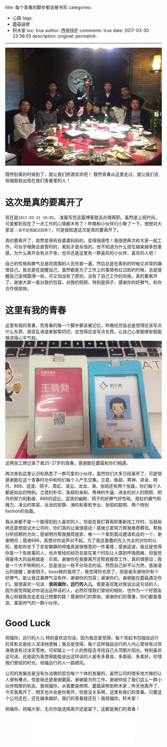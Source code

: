 title: 每个青春的脚步都该被书写
categories:
  - 心路
tags:
  - 蘑菇装修
  - 积木家
toc: true
author: 西虢技匠
comments: true
date: 2017-03-30 23:38:05
description:
original:
permalink:
---
![](/images/mogu/01.jpeg)

既然别离的时候到了，就让我们把酒言欢吧！
既然青春从这里走过，就让我们去祝福那些出现在我们青春里的人！

<!-- more -->

# 这次是真的要离开了
现在是`2017-03-31 10:05`， 准备写完这篇博客就去办理离职。虽然是上班时间，可是都到现在了一点工作的心情都木有了！昨晚和小伙伴们小聚了一下，很想对大家说：`说不定我就又回来了`，可是我知道这次是真的要离开了。

真的要离开了，突然变得有些婆婆妈妈的，变得很感性！我很想再次和大家一起工作，可似乎相聚总是暂时的，离别才是永恒的。也不知道为什么现在越来越多愁善感，为什么离开会有点不舍，也许还是这里有一群喜欢的小伙伴，喜欢的人吧！

自己的性格和脾气总是将周围的人先伤害一遍，然后总是在离别的时候又非常的痛恨自己。我总是在提醒自己，虽然都是为了工作上的事情有红过脸的时候，总是提醒自己变得圆滑一些，可又怕没有了原则，没有了自己工作的风格。真的要离开了，谢谢大家一直对我的包容，对我的照顾，特别是鸽子，感谢你的好脾气，和你合作很愉快。

# 这里有我的青春

这里有我的青春，而青春的每一个脚步都该被记忆，昨晚吃完饭总是觉得应该写点什么东西，胡言乱语或者絮絮叨叨，总觉得应该写点东西，让自己心里能够安稳能够求得心平气和。
![](/images/mogu/02.jpeg)
这两张工牌记录了我25-27岁的青春，感谢能在蘑菇和你们相遇。

两次来到这里认识和熟悉了一群可爱的小伙伴，虽然你们大多已经离开了，可是很感谢能在这个青春时光中和你们每个人产生交集。立君、鱼超、男神、进金、明月、666、逗波、鸽子、周虹、凌云、龙龙、涛、张昭还有两个张磊，你们每个人都是如此的特别。立君的朴实、鱼超的亲和、男神的牛逼、进金的对人的照顾、明月的努力和勤奋、666的逗比、逗波的幽默、鸽子的好脾气好性格、周虹的霸气和魄力、凌云的笑容、龙龙的安静、涛的和善和专业、张昭的聪明、两个特别fashion的张磊。

我从来都不是一个能得到别人喜欢的人，但是在我打算离职重新找工作时，当我始终还是想尝试大公司时，你们真的让我很感动！感谢立君努力帮我推荐腾讯，帮我分析招聘的方向；感谢明月帮我推荐链家，唯一一个拿到面试邀请机会的一个，谢谢明月；感谢666，真想对你说声对不起，为了我这愚蠢的先入为主的对你的认知，能和你坐下了安安静静的唠嗑真是很惬意的一件事情；感谢逗波，我总是觉得你是一个有故事的人，也许曾经的经历总是在某个时刻让人感到呼吸困难，但我觉得最伟大的品格就是：乐观，谢谢你在我要离开还帮我推荐工作，真的很感动；我是一个大不咧咧的人，总是说出一些不分场合的话，然而自己却不以为然，感谢凌云的提醒；谢谢鸽子，boss做的我烦了，我觉得你也烦了，但是谢天谢地你有个好脾气，能让我这暴脾气没有炸，谢谢你的包容；谢谢你们，谢谢能在蘑菇遇见你们。我很喜欢一句话：**我祝福你，远行的人儿**，我更喜欢能对我说出这句话的人，因为我觉得能对你说出这样话的人，必然珍惜我们曾经的相处、也作为一个好朋友真心祝福我去走走自己想要的路！感谢你们的帮助，谢谢你们的尊重，你们都是善良、美丽帅气的一群小伙伴。

# Good Luck
祝福你，远行的人儿
特别喜欢这句话，因为我总是觉得，每个背起书包独自远行的背影总是给人深深地感触；我总是觉得，每个这样独自远行的人内心曾经有过惊涛骇浪有过冰天雪地，可却踏上一个人的旅程去寻找自己头顶那片阳光。特别喜欢这句话，还是因为我觉得能能说出这样话的人是有多善良、多美丽、多美好。珍惜我们曾经的时光，祝福远行的人一路顺风。

公司的发展总是没有办法做的契合每个个体的发展的，虽然公司的很多地方做的让人很有槽点，但是我还是谢谢蘑菇，谢谢能为你工作，谢谢你给了我们这么一群小伙伴相聚的机会。我祝福你，从我要装修网、蘑菇装修到积木家；昨天他离开了、今天我离开了、明天也许会是你离开，但是没关系啊，这里有我们的青春。只要这个公司还在，还在越来越好，我们的青春就还在！我祝福你，积木家！

祝福你，祝福大家，无论你是选择离开还是留下，这都是我们的青春！

<div style="width:330px;margin: 0 auto;">
<iframe frameborder="no" border="0" marginwidth="0" marginheight="0" width=330 height=86 src="//music.163.com/outchain/player?type=2&id=33941662&auto=1&height=66"></iframe>
</div>
